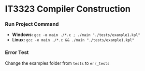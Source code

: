 # IT3323 Compiler Construction
### Run Project Command
- **Windows:** `gcc -o main ./*.c ; ./main "./tests/example1.kpl"`
- **Linux:** `gcc -o main ./*.c && ./main "./tests/example1.kpl"`
### Error Test
Change the examples folder from `tests` to `err_tests`
